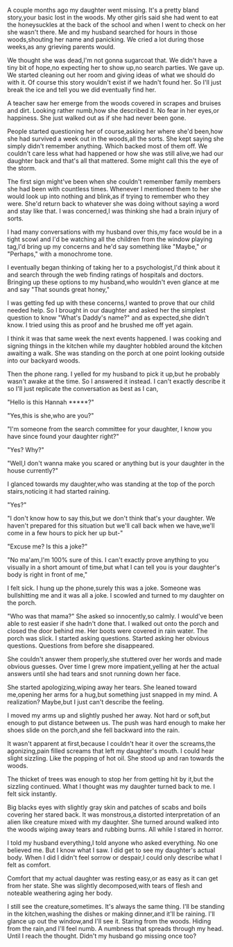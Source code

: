  A couple months ago my daughter went missing. It's a pretty bland story,your basic lost in the woods. My other girls said she had went to eat the honeysuckles at the back of the school and when I went to check on her she wasn't there. Me and my husband searched for hours in those woods,shouting her name and panicking. We cried a lot during those weeks,as any grieving parents would. 
 
We thought she was dead,I'm not gonna sugarcoat that. We didn't have a tiny bit of hope,no expecting her to show up,no search parties. We gave up. We started cleaning out her room and giving ideas of what we should do with it. Of course this story wouldn't exist if we hadn't found her. So I'll just break the ice and tell you we did eventually find her.

A teacher saw her emerge from the woods covered in scrapes and bruises and dirt. Looking rather numb,how she described it. No fear in her eyes,or happiness. She just walked out as if she had never been gone.

People started questioning her of course,asking her where she'd been,how she had survived a week out in the woods,all the sorts. She kept saying she simply didn't remember anything. Which backed most of them off. We couldn't care less what had happened or how she was still alive,we had our daughter back and that's all that mattered. Some might call this the eye of the storm.
    
The first sign might've been when she couldn't remember family members she had been with countless times. Whenever I mentioned them to her she would look up into nothing and blink,as if trying to remember who they were. She'd return back to whatever she was doing without saying a word and stay like that. I was concerned,I was thinking she had a brain injury of sorts. 
  
I had many conversations with my husband over this,my face would be in a tight scowl and I'd be watching all the children from the window playing tag,I'd bring up my concerns and he'd say something like "Maybe," or "Perhaps," with a monochrome tone.
   
I eventually began thinking of taking her to a psychologist,I'd think about it and search through the web finding ratings of hospitals and doctors. Bringing up these options to my husband,who wouldn't even glance at me and say "That sounds great honey,"

I was getting fed up with these concerns,I wanted to prove that our child needed help. So I brought in our daughter and asked her the simplest question to know "What's Daddy's name?" and as expected,she didn't know. I tried using this as proof and he brushed me off yet again.

 I think it was that same week the next events happened. I was cooking and signing things in the kitchen while my daughter hobbled around the kitchen awaiting a walk. She was standing on the porch at one point looking outside into our backyard woods.
   
Then the phone rang. I yelled for my husband to pick it up,but he probably wasn't awake at the time. So I answered it instead. I can't exactly describe it so I'll just replicate the conversation as best as I can,
   
 "Hello is this Hannah *****?"
    
"Yes,this is she,who are you?"
   
 "I'm someone from the search committee for your daughter, I know you have since found your daughter right?"

"Yes? Why?"
   
"Well,I don't wanna make you scared or anything but is your daughter in the house currently?" 
   
I glanced towards my daughter,who was standing at the top of the porch stairs,noticing it had started raining. 
   
"Yes?"
   
"I don't know how to say this,but we don't think that's your daughter. We haven't prepared for this situation but we'll call back when we have,we'll come in a few hours to pick her up but-"

"Excuse me? Is this a joke?"

"No ma'am,I'm 100% sure of this. I can't exactly prove anything to you visually in a short amount of time,but what I can tell you is your daughter's body is right in front of me,"
   
I felt sick. I hung up the phone,surely this was a joke. Someone was bullshitting me and it was all a joke. I scowled and turned to my daughter on the porch.
   
"Who was that mama?" She asked so innocently,so calmly. I would've been able to rest easier if she hadn't done that. I walked out onto the porch and closed the door behind me. Her boots were covered in rain water. The porch was slick. I started asking questions. Started asking her obvious questions. Questions from before she disappeared. 
   
She couldn't answer them properly,she stuttered over her words and made obvious guesses. Over time I grew more impatient,yelling at her the actual answers until she had tears and snot running down her face.

She started apologizing,wiping away her tears. She leaned toward me,opening her arms for a hug,but something just snapped in my mind. A realization? Maybe,but I just can't describe the feeling.
  
I moved my arms up and slightly pushed her away. Not hard or soft,but enough to put distance between us. The push was hard enough to make her shoes slide on the porch,and she fell backward into the rain. 
   
It wasn't apparent at first,because I couldn't hear it over the screams,the agonizing,pain filled screams that left my daughter's mouth. I could hear slight sizzling. Like the popping of hot oil. She stood up and ran towards the woods. 

The thicket of trees was enough to stop her from getting hit by it,but the sizzling continued. What I thought was my daughter turned back to me. I felt sick instantly.
    
Big blacks eyes with slightly gray skin and patches of scabs and boils covering her stared back. It was monstrous,a distorted interpretation of an alien like creature mixed with my daughter. She turned around walked into the woods wiping away tears and rubbing burns. All while I stared in horror.

 I told my husband everything,I told anyone who asked everything. No one believed me. But I know what I saw. I did get to see my daughter's actual body. When I did I didn't feel sorrow or despair,I could only describe what I felt as comfort.

Comfort that my actual daughter was resting easy,or as easy as it can get from her state. She was slightly decomposed,with tears of flesh and noteable weathering aging her body.

I still see the creature,sometimes. It's always the same thing. I'll be standing in the kitchen,washing the dishes or making dinner,and it'll be raining. I'll glance up out the window,and I'll see it. Staring from the woods. Hiding from the rain,and I'll feel numb. A numbness that spreads through my head. Until I reach the thought. Didn't my husband go missing once too?
